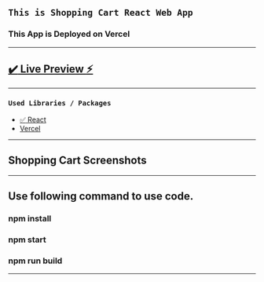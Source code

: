 ## `This is Shopping Cart React Web App`

### This App is Deployed on Vercel

---

## [:heavy_check_mark: Live Preview :zap:](https://shopping-cart-react-app.vercel.app/)

---

### `Used Libraries / Packages`

- [:white_check_mark: React ](https://reactjs.org/docs/create-a-new-react-app.html)
- [ Vercel ](https://vercel.com/)
---
## Shopping Cart Screenshots


---
## Use following command to use code.

### npm install

### npm start

### npm run build

---
